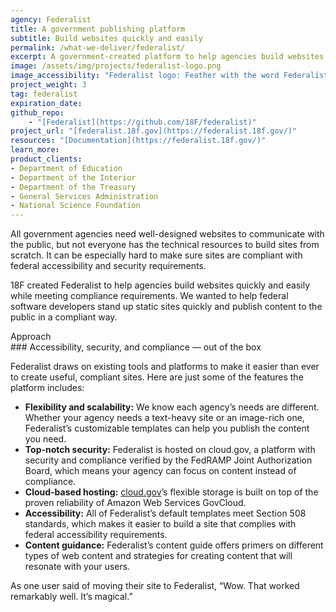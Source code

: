 ```yaml
---
agency: Federalist
title: A government publishing platform
subtitle: Build websites quickly and easily
permalink: /what-we-deliver/federalist/
excerpt: A government-created platform to help agencies build websites quickly and easily while meeting compliance requirements.
image: /assets/img/projects/federalist-logo.png
image_accessibility: "Federalist logo: Feather with the word Federalist"
project_weight: 3
tag: federalist
expiration_date:
github_repo:
    - "[Federalist](https://github.com/18F/federalist)"
project_url: "[federalist.18f.gov](https://federalist.18f.gov/)"
resources: "[Documentation](https://federalist.18f.gov/)"
learn_more:
product_clients:
- Department of Education
- Department of the Interior
- Department of the Treasury
- General Services Administration
- National Science Foundation
---
```


All government agencies need well-designed websites to communicate with the public, but not everyone has the technical resources to build sites from scratch. It can be especially hard to make sure sites are compliant with federal accessibility and security requirements.

18F created Federalist to help agencies build websites quickly and easily while meeting compliance requirements. We wanted to help federal software developers stand up static sites quickly and publish content to the public in a compliant way.

<div class="small-caps">Approach</div>
### Accessibility, security, and compliance — out of the box

Federalist draws on existing tools and platforms to make it easier than ever to create useful, compliant sites. Here are just some of the features the platform includes:

- **Flexibility and scalability:** We know each agency’s needs are different. Whether your agency needs a text-heavy site or an image-rich one, Federalist’s customizable templates can help you publish the content you need.
- **Top-notch security:** Federalist is hosted on cloud.gov, a platform with security and compliance verified by the FedRAMP Joint Authorization Board, which means your agency can focus on content instead of compliance.
- **Cloud-based hosting:** [cloud.gov](https://cloud.gov/)’s flexible storage is built on top of the proven reliability of Amazon Web Services GovCloud.
- **Accessibility:** All of Federalist’s default templates meet Section 508 standards, which makes it easier to build a site that complies with federal accessibility requirements.
- **Content guidance:** Federalist’s content guide offers primers on different types of web content and strategies for creating content that will resonate with your users.

As one user said of moving their site to Federalist, “Wow. That worked remarkably well. It’s magical.”
